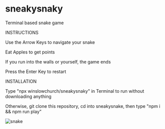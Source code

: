 # sneakysnaky
Terminal based snake game

INSTRUCTIONS

Use the Arrow Keys to navigate your snake

Eat Apples to get points

If you run into the walls or yourself, the game ends

Press the Enter Key to restart


INSTALLATION

Type "npx winslowchurch/sneakysnaky" in Terminal to run without downloading anything

Otherwise, git clone this repository, cd into sneakysnake, then type "npm i && npm run play"


![snake](https://user-images.githubusercontent.com/96850547/181825924-fc87c013-4599-4c68-9b18-548176ef675f.gif)
